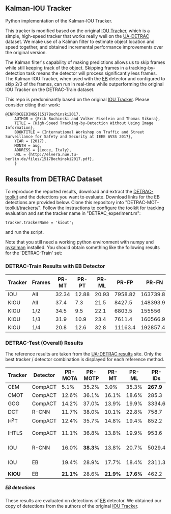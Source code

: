 ## Kalman-IOU Tracker
Python implementation of the Kalman-IOU Tracker.

This tracker is modified based on the original [IOU Tracker](https://github.com/bochinski/iou-tracker), which is a simple, high-speed tracker that works really well on the [UA-DETRAC](https://detrac-db.rit.albany.edu/) dataset. We make use of a Kalman filter to estimate object location and speed together, and obtained incremental performance improvements over the original version. 

The Kalman filter's capability of making predictions allows us to skip frames while still keeping track of the object. Skipping frames in a tracking-by-detection task means the detector will process significantly less frames. The Kalman-IOU Tracker, when used with the [EB](http://zyb.im/research/EB/) detector and configured to skip 2/3 of the frames, can run in real-time while outperforming the original IOU Tracker on the DETRAC-Train dataset.

This repo is predominantly based on the original [IOU Tracker](https://github.com/bochinski/iou-tracker). Please consider citing their work:

```
@INPROCEEDINGS{1517Bochinski2017,
	AUTHOR = {Erik Bochinski and Volker Eiselein and Thomas Sikora},
	TITLE = {High-Speed Tracking-by-Detection Without Using Image Information},
	BOOKTITLE = {International Workshop on Traffic and Street Surveillance for Safety and Security at IEEE AVSS 2017},
	YEAR = {2017},
	MONTH = aug,
	ADDRESS = {Lecce, Italy},
	URL = {http://elvera.nue.tu-berlin.de/files/1517Bochinski2017.pdf},
	}
```


## Results from DETRAC Dataset
To reproduce the reported results, download and extract the [DETRAC-toolkit](http://detrac-db.rit.albany.edu/download)
and the detections you want to evaluate. Download links for the EB detections are provided below.
Clone this repository into "DETRAC-MOT-toolkit/trackers/".
Follow the instructions to configure the toolkit for tracking evaluation and set the tracker name in "DETRAC_experiment.m":

```
tracker.trackerName = 'kiout';
```

and run the script.

Note that you still need a working python environment with numpy and [pykalman](http://pykalman.github.com) installed.
You should obtain something like the following results for the 'DETRAC-Train' set:

### DETRAC-Train Results with EB Detector
| Tracker | Frames | PR-MT | PR-PT  | PR-ML | PR-FP   | PR-FN   | PR-IDs| PR-FM | PR-MOTA | PR-MOTP | PR-MOTAL |
| -------- | ----- | ----- | ------ | ----- | ------- | ------- | ----- | ----- | ------- | ------- | -------- |
| IOU | All        |32.34  |12.88   |20.93  |7958.82  |163739.85|4129.40|4221.89|35.77    |40.81    |36.48     |
|KIOU | All        |37.4   |7.3     |21.5   |8427.5   |148393.9 |422.7  |605.4  | 39.0     |40.7     |39.1      |
|KIOU | 1/2        |34.5   |9.5     |22.1   |6803.5   |155556 |472.8  |599.6  | 38.0     |40.9     |38.1      |
|KIOU | 1/3 | 31.9 | 10.9 | 23.4 | 7611.4 | 160566.9 | 483.2 | 630.9 | 37.0 | 40.9 | 37.1 |
|KIOU | 1/4 | 20.8 | 12.6 | 32.8 | 11163.4 | 192857.4 | 628.1 | 711.1 | 30.8 | 40.9 | 30.9 |


### DETRAC-Test (Overall) Results
The reference results are taken from the [UA-DETRAC results](http://detrac-db.rit.albany.edu/TraRet) site. Only the best tracker / detector
combination is displayed for each reference method.

| Tracker       | Detector | PR-MOTA | PR-MOTP     | PR-MT     | PR-ML     | PR-IDs   | PR-FM    | PR-FP      | PR-FN      | Speed          |
| ------------- | -------- | ------- | ----------- | --------- | --------- | -------- | -------- | ---------- | ---------- | -------------- |
|CEM            | CompACT  | 5.1\%     |35.2\%     |3.0\%      |35.3\%     |**267.9** |**352.3** |**12341.2** |260390.4    |4.62 fps        |
|CMOT           | CompACT  | 12.6\%    |36.1\%     |16.1\%     |18.6\%     |285.3     |1516.8    |57885.9     | 167110.8   | 3.79 fps     |
|GOG            | CompACT  | 14.2\%    |37.0\%     |13.9\%     |19.9\%     |3334.6    |3172.4    |32092.9     |180183.8    |390 fps         |
|DCT            | R-CNN    | 11.7\%    |38.0\%     |10.1\%     |22.8\%     |758.7     |742.9     |336561.2    |210855.6    |0.71 fps        |
|H<sup>2</sup>T | CompACT  | 12.4\%    |35.7\%     |14.8\%     |19.4\%     |852.2     |1117.2    |51765.7     |173899.8    | 3.02 fps       |
|IHTLS          | CompACT  | 11.1\%    |36.8\%     |13.8\%     |19.9\%     |953.6     |3556.9    |53922.3     |180422.3    |19.79 fps       |
|IOU            | R-CNN    |16.0\%     |**38.3\%** |13.8\%     |20.7\%     |5029.4    |5795.7    |22535.1     |193041.9    |**100,840 fps** |
|IOU            | EB       |19.4\%     |28.9\%     |17.7\%     |18.4\%     |2311.3    |2445.9    |14796.5	  |171806.8    |6,902 fps       |
|**KIOU**       | EB       | **21.1\%** | 28.6\%   | **21.9\%** | **17.6\%** | 462.2  | 712.1    | 19046.8    | **159178.3** |  - |

##### EB detections
These results are evaluated on detections of [EB](http://zyb.im/research/EB/) detector. We obtained our copy of detections from the authors of the original [IOU Tracker](https://github.com/bochinski/iou-tracker).
